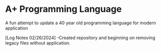 # A+ Programming Language

A fun attempt to update a 40 year old programming language for modern application


[Log Notes 02/26/2024]
-Created repository and beginning on removing legacy files without application.
